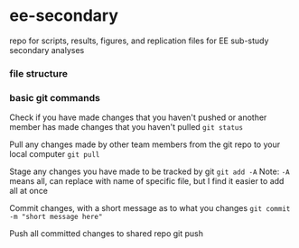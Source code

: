 # ee-secondary
repo for scripts, results, figures, and replication files for EE sub-study secondary analyses

### file structure



### basic git commands


Check if you have made changes that you haven't pushed or another member has made changes that you haven't pulled
`git status`

Pull any changes made by other team members from the git repo to your local computer
`git pull`

Stage any changes you have made to be tracked by git
`git add -A`
Note: `-A` means all, can replace with name of specific file, but I find it easier to add all at once

Commit changes, with a short message as to what you changes
`git commit -m "short message here"`

Push all committed changes to shared repo
git push
